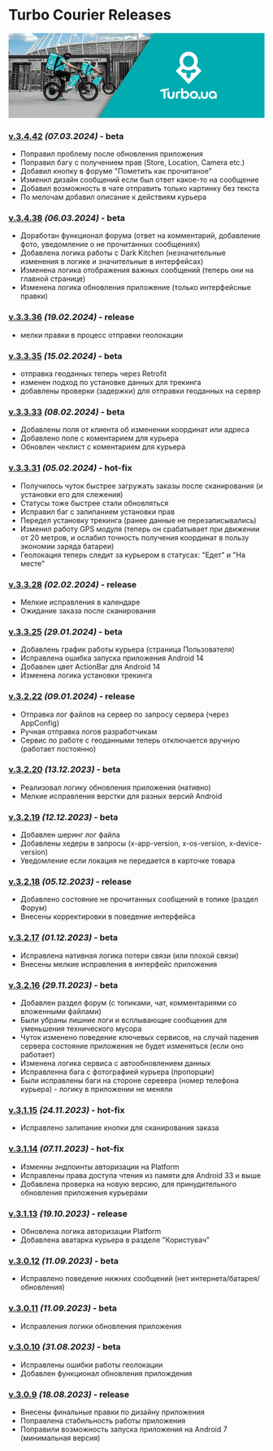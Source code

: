 # Turbo Courier Releases

<img src="https://github.com/melnikovae87/turbo_courier/blob/master/app_cover.png">

### [v.3.4.42](https://github.com/melnikovae87/turbo_courier/releases/download/3.4.42/turbo-app-release-3.4.42-07-03-2024.apk) _(07.03.2024)_ - beta
  - Поправил проблему после обновления приложения
  - Поправил багу с получением прав (Store, Location, Camera etc.)
  - Добавил кнопку в форуме "Пометить как прочитаное"
  - Изменил дизайн сообщений если был ответ какое-то на сообщение
  - Добавил возможность в чате отправить только картинку без текста
  - По мелочам добавил описание к действиям курьера

### [v.3.4.38](https://github.com/melnikovae87/turbo_courier/releases/download/3.4.38/turbo-app-release-3.4.38-06-03-2024.apk) _(06.03.2024)_ - beta
  - Доработан функционал форума (ответ на комментарий, добавление фото, уведомление о не прочитанных сообщениях)
  - Добавлена логика работы с Dark Kitchen (незначительные изменения в логике и значительные в интерфейсах)
  - Изменена логика отображения важных сообщений (теперь они на главной странице)
  - Изменена логика обновления приложение (только интерфейсные правки)

### [v.3.3.36](https://github.com/melnikovae87/turbo_courier/releases/download/3.3.36/turbo-app-release-3.3.36-15-02-2024.apk) _(19.02.2024)_ - release
  - мелки правки в процесс отправки геолокации

### [v.3.3.35](https://github.com/melnikovae87/turbo_courier/releases/download/3.3.35/turbo-app-release-3.3.35-15-02-2024.apk) _(15.02.2024)_ - beta
  - отправка геоданных теперь через Retrofit
  - изменен подход по установке данных для трекинга
  - добавлены проверки (задержки) для отправки геоданных на сервер

### [v.3.3.33](https://github.com/melnikovae87/turbo_courier/releases/download/3.3.33/turbo-app-release-3.3.33-08-02-2024.apk) _(08.02.2024)_ - beta
  - Добавлены поля от клиента об изменении координат или адреса
  - Добавлено поле с коментарием для курьера
  - Обновлен чеклист с коментарием для курьера

### [v.3.3.31](https://github.com/melnikovae87/turbo_courier/releases/download/3.3.31/turbo-app-release-3.3.31-05-02-2024.apk) _(05.02.2024)_ - hot-fix
  - Получилось чуток быстрее загружать заказы после сканирования (и установки его для слежения)
  - Статусы тоже быстрее стали обновляться
  - Исправил баг с залипанием установки прав
  - Передел установку трекинга (ранее данные не перезаписывались)
  - Изменил работу GPS модуля (теперь он срабатывает при движении от 20 метров, и ослабил точность получения координат в пользу экономии заряда батареи)
  - Геолокация теперь следит за курьером в статусах: "Едет" и "На месте"

### [v.3.3.28](https://github.com/melnikovae87/turbo_courier/releases/download/3.3.28/turbo-app-release-3.3.28-02-02-2024.apk) _(02.02.2024)_ - release
  - Мелкие исправления в календаре
  - Ожидание заказа после сканирования

### [v.3.3.25](https://github.com/melnikovae87/turbo_courier/releases/download/3.3.25/turbo-app-release-3.3.25-30-01-2024.apk) _(29.01.2024)_ - beta
  - Добавлень график работы курьера (страница Пользователя)
  - Исправлена ошибка запуска приложения Android 14
  - Добавлен цвет ActionBar для Android 14
  - Изменена логика установки трекинга

### [v.3.2.22](https://github.com/melnikovae87/turbo_courier/releases/download/3.2.22/turbo-app-release-3.2.22-09-01-2024.apk) _(09.01.2024)_ - release
  - Отправка лог файлов на сервер по запросу сервера (через AppConfig)
  - Ручная отправка логов разработчикам
  - Сервис по работе с геоданными теперь отключается вручную (работает постоянно)

### [v.3.2.20](https://github.com/melnikovae87/turbo_courier/releases/download/3.2.20/turbo-app-release-3.2.20-13-12-2023.apk) _(13.12.2023)_ - beta
  - Реализовал логику обновления приложения (нативно)
  - Мелкие исправления верстки для разных версий Android

### [v.3.2.19](https://github.com/melnikovae87/turbo_courier/releases/download/3.2.19/turbo-app-release-3.2.19-12-12-2023.apk) _(12.12.2023)_ - beta
  - Добавлен шеринг лог файла
  - Добавлены хедеры в запросы (x-app-version, x-os-version, x-device-version)
  - Уведомление если локация не передается в карточке товара

### [v.3.2.18](https://github.com/melnikovae87/turbo_courier/releases/download/3.2.18/turbo-app-release-3.2.18-05-12-2023.apk) _(05.12.2023)_ - release
  - Добавлено состояние не прочитанных сообщений в топике (раздел Форум)
  - Внесены корректировки в поведение интерфейса

### [v.3.2.17](https://github.com/melnikovae87/turbo_courier/releases/download/3.2.17/turbo-app-release-3.2.17-01-12-2023.apk) _(01.12.2023)_ - beta
  - Исправлена нативная логика потери связи (или плохой связи)
  - Внесены мелкие исправления в интерфейс приложения

### [v.3.2.16](https://github.com/melnikovae87/turbo_courier/releases/download/3.2.16/turbo-app-release-3.2.16-29-11-2023.apk) _(29.11.2023)_ - beta
  - Добавлен раздел форум (с топиками, чат, комментариями со вложенными файлами)
  - Были убраны лишние логи и всплывающие сообщения для уменьшения технического мусора
  - Чуток изменено поведение ключевых сервисов, на случай падения сервера состояние приложения не будет изменяться (если оно работает)
  - Изменена логика сервиса с автообновлением данных
  - Исправленна бага с фотографией курьера (пропорции)
  - Были исправлены баги на стороне серевера (номер телефона курьера) - логику в приложении не меняли

### [v.3.1.15](https://github.com/melnikovae87/turbo_courier/releases/download/3.1.15/turbo-app-release-3.1.15-24-11-2023.apk) _(24.11.2023)_ - hot-fix
  - Исправлено залипание кнопки для сканирования заказа

### [v.3.1.14](https://github.com/melnikovae87/turbo_courier/releases/download/3.1.14/turbo-app-release-3.1.14-07-11-2023.apk) _(07.11.2023)_ - hot-fix
  - Изменны эндпоинты авторизации на Platform
  - Исправлены права доступа чтения из памяти для Android 33 и выше
  - Добавлена проверка на новую версию, для принудительного обновления приложения курьерами

### [v.3.1.13](https://github.com/melnikovae87/turbo_courier/releases/download/3.1.13/turbo-app-release-3.1.13-19-10-2023.apk) _(19.10.2023)_ - release
  - Обновлена логика авторизации Platform
  - Добавлена аватарка курьера в разделе "Користувач"

### [v.3.0.12](https://github.com/melnikovae87/turbo_courier/releases/download/3.0.12/turbo-app-release-3.0.12-06-09-2023.apk) _(11.09.2023)_ - beta
  - Исправлено поведение нижних сообщений (нет интернета/батарея/обновления)

### [v.3.0.11](https://github.com/melnikovae87/turbo_courier/releases/download/3.0.11/turbo-app-release-3.0.11-06-09-2023.apk) _(11.09.2023)_ - beta
  - Исправления логики обновления приложения

### [v.3.0.10](https://github.com/melnikovae87/turbo_courier/releases/download/3.0.10/turbo-app-release-3.0.10-31-08-2023.apk) _(31.08.2023)_ - beta
  - Исправлены ошибки работы геолокации
  - Добавлен функционал обновления прилождения

### [v.3.0.9](https://github.com/melnikovae87/turbo_courier/releases/download/release/turbo-app-release-3.0.9-18-08-2023.apk) _(18.08.2023)_ - release
  - Внесены финальные правки по дизайну приложения
  - Поправлена стабильность работы приложения
  - Поправили возможность запуска приложения на Android 7 (минимальная версия)
